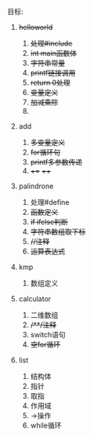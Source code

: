 目标:

1. ~~helloworld~~ 

   1. ~~处理#include~~
   2.  ~~int main函数体~~
   3. ~~字符串常量~~
   4. ~~printf链接调用~~
   5. ~~return 0处理~~
   6. ~~变量定义~~
   7. ~~加减乘除~~
   8. 

2. add

   1. ~~多变量定义~~
   2. ~~for循环句~~
   3. ~~printf多参数传递~~
   4. ~~+=~~ ~~++~~

3. palindrone

   1. 处理#define
   2. ~~函数定义~~
   3. ~~if ifelse判断~~
   4. ~~字符串数组取下标~~
   5. ~~//注释~~
   6. ~~运算表达式~~

4. kmp

   1. 数组定义

5. calculator

   1. 二维数组
   2. ~~/**/注释~~
   3. switch语句
   4. ~~空for循环~~

6. list

   1. 结构体
   2. 指针
   3. 取指
   4. 作用域
   5. ->操作
   6. while循环

   ​	